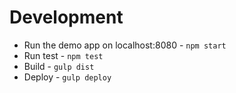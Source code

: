 Development
===========

* Run the demo app on localhost:8080 - `npm start`
* Run test - `npm test`
* Build - `gulp dist`
* Deploy - `gulp deploy`